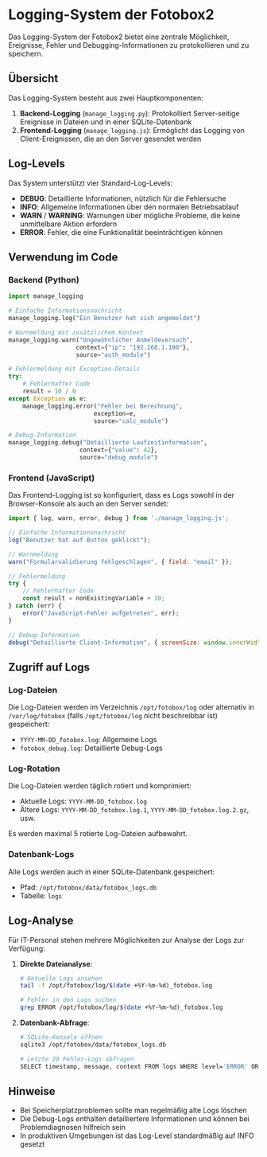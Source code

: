 # Logging-System der Fotobox2

Das Logging-System der Fotobox2 bietet eine zentrale Möglichkeit, Ereignisse, Fehler und Debugging-Informationen zu protokollieren und zu speichern.

## Übersicht

Das Logging-System besteht aus zwei Hauptkomponenten:

1. **Backend-Logging** (`manage_logging.py`): Protokolliert Server-seitige Ereignisse in Dateien und in einer SQLite-Datenbank
2. **Frontend-Logging** (`manage_logging.js`): Ermöglicht das Logging von Client-Ereignissen, die an den Server gesendet werden

## Log-Levels

Das System unterstützt vier Standard-Log-Levels:

- **DEBUG**: Detaillierte Informationen, nützlich für die Fehlersuche
- **INFO**: Allgemeine Informationen über den normalen Betriebsablauf
- **WARN** / **WARNING**: Warnungen über mögliche Probleme, die keine unmittelbare Aktion erfordern
- **ERROR**: Fehler, die eine Funktionalität beeinträchtigen können

## Verwendung im Code

### Backend (Python)

```python
import manage_logging

# Einfache Informationsnachricht
manage_logging.log("Ein Benutzer hat sich angemeldet")

# Warnmeldung mit zusätzlichem Kontext
manage_logging.warn("Ungewöhnlicher Anmeldeversuch", 
                   context={"ip": "192.168.1.100"}, 
                   source="auth_module")

# Fehlermeldung mit Exception-Details
try:
    # Fehlerhafter Code
    result = 10 / 0
except Exception as e:
    manage_logging.error("Fehler bei Berechnung", 
                        exception=e,
                        source="calc_module")

# Debug-Information
manage_logging.debug("Detaillierte Laufzeitinformation", 
                    context={"value": 42}, 
                    source="debug_module")
```

### Frontend (JavaScript)

Das Frontend-Logging ist so konfiguriert, dass es Logs sowohl in der Browser-Konsole als auch an den Server sendet:

```javascript
import { log, warn, error, debug } from './manage_logging.js';

// Einfache Informationsnachricht
log("Benutzer hat auf Button geklickt");

// Warnmeldung
warn("Formularvalidierung fehlgeschlagen", { field: "email" });

// Fehlermeldung
try {
    // Fehlerhafter Code
    const result = nonExistingVariable + 10;
} catch (err) {
    error("JavaScript-Fehler aufgetreten", err);
}

// Debug-Information
debug("Detaillierte Client-Information", { screenSize: window.innerWidth + "x" + window.innerHeight });
```

## Zugriff auf Logs

### Log-Dateien

Die Log-Dateien werden im Verzeichnis `/opt/fotobox/log` oder alternativ in `/var/log/fotobox` (falls `/opt/fotobox/log` nicht beschreibbar ist) gespeichert:

- `YYYY-MM-DD_fotobox.log`: Allgemeine Logs
- `fotobox_debug.log`: Detaillierte Debug-Logs

### Log-Rotation

Die Log-Dateien werden täglich rotiert und komprimiert:
- Aktuelle Logs: `YYYY-MM-DD_fotobox.log`
- Ältere Logs: `YYYY-MM-DD_fotobox.log.1`, `YYYY-MM-DD_fotobox.log.2.gz`, usw.

Es werden maximal 5 rotierte Log-Dateien aufbewahrt.

### Datenbank-Logs

Alle Logs werden auch in einer SQLite-Datenbank gespeichert:
- Pfad: `/opt/fotobox/data/fotobox_logs.db`
- Tabelle: `logs`

## Log-Analyse

Für IT-Personal stehen mehrere Möglichkeiten zur Analyse der Logs zur Verfügung:

1. **Direkte Dateianalyse**:
   ```bash
   # Aktuelle Logs ansehen
   tail -f /opt/fotobox/log/$(date +%Y-%m-%d)_fotobox.log
   
   # Fehler in den Logs suchen
   grep ERROR /opt/fotobox/log/$(date +%Y-%m-%d)_fotobox.log
   ```

2. **Datenbank-Abfrage**:
   ```bash
   # SQLite-Konsole öffnen
   sqlite3 /opt/fotobox/data/fotobox_logs.db
   
   # Letzte 20 Fehler-Logs abfragen
   SELECT timestamp, message, context FROM logs WHERE level='ERROR' ORDER BY timestamp DESC LIMIT 20;
   ```

## Hinweise

- Bei Speicherplatzproblemen sollte man regelmäßig alte Logs löschen
- Die Debug-Logs enthalten detailliertere Informationen und können bei Problemdiagnosen hilfreich sein
- In produktiven Umgebungen ist das Log-Level standardmäßig auf INFO gesetzt
